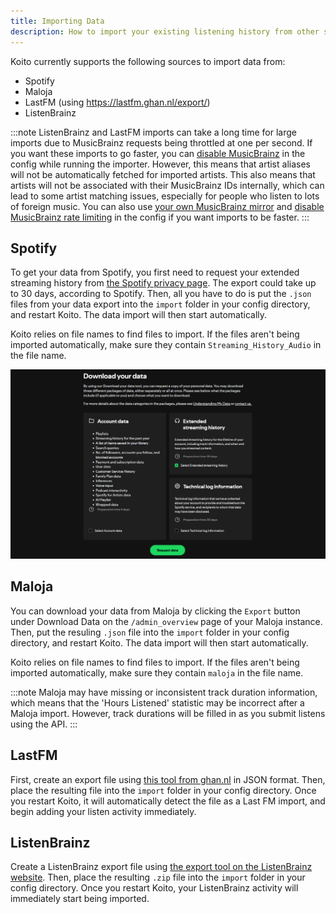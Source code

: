 ```yaml
---
title: Importing Data
description: How to import your existing listening history from other services into Koito.
---
```


Koito currently supports the following sources to import data from:
- Spotify
- Maloja
- LastFM (using https://lastfm.ghan.nl/export/)
- ListenBrainz

:::note
ListenBrainz and LastFM imports can take a long time for large imports due to MusicBrainz requests being throttled at one per second. If you want
these imports to go faster, you can [disable MusicBrainz](/reference/configuration/#koito_disable_musicbrainz) in the config while running the importer. However, this
means that artist aliases will not be automatically fetched for imported artists. This also means that artists will not be associated with their MusicBrainz IDs internally,
which can lead to some artist matching issues, especially for people who listen to lots of foreign music. You can also use 
[your own MusicBrainz mirror](https://musicbrainz.org/doc/MusicBrainz_Server/Setup) and 
[disable MusicBrainz rate limiting](/reference/configuration/#koito_musicbrainz_url) in the config if you want imports to be faster.
:::

## Spotify

To get your data from Spotify, you first need to request your extended streaming history from [the Spotify privacy page](https://www.spotify.com/us/account/privacy/). 
The export could take up to 30 days, according to Spotify. Then, all you have to do is put the `.json` files from your data export into the
`import` folder in your config directory, and restart Koito. The data import will then start automatically.

Koito relies on file names to find files to import. If the files aren't being imported automatically, make sure they contain `Streaming_History_Audio` in the file name.

![The Spotify data export page](../../../assets/spotify_export.png)

## Maloja

You can download your data from Maloja by clicking the `Export` button under Download Data on the `/admin_overview` page of your Maloja instance. Then,
put the resuling `.json` file into the `import` folder in your config directory, and restart Koito. The data import will then start automatically.

Koito relies on file names to find files to import. If the files aren't being imported automatically, make sure they contain `maloja` in the file name.

:::note
Maloja may have missing or inconsistent track duration information, which means that the 'Hours Listened' statistic may be incorrect after a Maloja import. However, track
durations will be filled in as you submit listens using the API.
:::

## LastFM

First, create an export file using [this tool from ghan.nl](https://lastfm.ghan.nl/export/) in JSON format. Then, place the resulting file into the `import` folder in your config directory.
Once you restart Koito, it will automatically detect the file as a Last FM import, and begin adding your listen activity immediately.

## ListenBrainz

Create a ListenBrainz export file using [the export tool on the ListenBrainz website](https://listenbrainz.org/settings/export/). Then, place the resulting `.zip` file into the `import`
folder in your config directory. Once you restart Koito, your ListenBrainz activity will immediately start being imported.